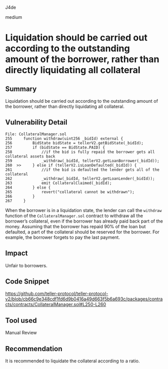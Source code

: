 J4de

medium

# Liquidation should be carried out according to the outstanding amount of the borrower, rather than directly liquidating all collateral

## Summary

Liquidation should be carried out according to the outstanding amount of the borrower, rather than directly liquidating all collateral.

## Vulnerability Detail

```solidity
File: CollateralManager.sol
255     function withdraw(uint256 _bidId) external {
256         BidState bidState = tellerV2.getBidState(_bidId);
257         if (bidState == BidState.PAID) {
258             //if the bid is fully repaid the borrower gets all collateral assets back
259             _withdraw(_bidId, tellerV2.getLoanBorrower(_bidId));
260  >>     } else if (tellerV2.isLoanDefaulted(_bidId)) {
261             //if the bid is defaulted the lender gets all of the collateral
262             _withdraw(_bidId, tellerV2.getLoanLender(_bidId));
263             emit CollateralClaimed(_bidId);
264         } else {
265             revert("collateral cannot be withdrawn");
266         }
267     }
```

When the borrower is in a liquidation state, the lender can call the `withdraw` function of the `CollateralManager.sol` contract to withdraw all the borrower’s collateral, even if the borrower has already paid back part of the money. Assuming that the borrower has repaid 90% of the loan but defaulted, a part of the collateral should be reserved for the borrower. For example, the borrower forgets to pay the last payment.

## Impact

Unfair to borrowers.

## Code Snippet

https://github.com/teller-protocol/teller-protocol-v2/blob/cb66c9e348cdf1fd6d9b0416a49d663f5b6a693c/packages/contracts/contracts/CollateralManager.sol#L250-L260

## Tool used

Manual Review

## Recommendation

It is recommended to liquidate the collateral according to a ratio.